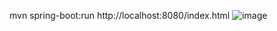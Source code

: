 mvn spring-boot:run
http://localhost:8080/index.html
![image](https://github.com/user-attachments/assets/06970263-86a6-4de7-8e44-0235f6a30630)
